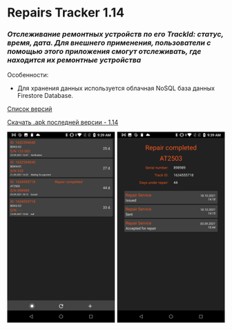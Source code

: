 # Repairs Tracker 1.14
### <i>Отслеживание ремонтных устройств по его TrackId: статус, время, дата. Для внешнего применения, пользователи с помощью этого приложения смогут отслеживать, где находится их ремонтные устройства</i>

Особенности:
- Для хранения данных используется облачная NoSQL база данных Firestore Database. 

[Список версий](./VERSION.md)

[Скачать .apk последней версии - 1.14](./RepairsTracker-v1.14.apk)

![alt tag](fon.png)
